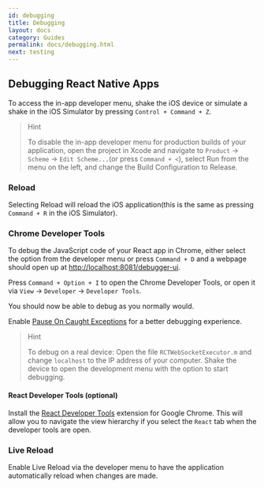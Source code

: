 ```yaml
---
id: debugging
title: Debugging
layout: docs
category: Guides
permalink: docs/debugging.html
next: testing
---
```


## Debugging React Native Apps
To access the in-app developer menu, shake the iOS device or simulate a shake in the iOS Simulator by pressing `Control + Command + Z`.

> Hint
>
> To disable the in-app developer menu for production builds of your application, open the project in Xcode and navigate to `Product` → `Scheme` → `Edit Scheme...`(or press `Command + <`), select Run from the menu on the left, and change the Build Configuration to Release.

### Reload
Selecting Reload will reload the iOS application(this is the same as pressing `Command + R` in the iOS Simulator).

### Chrome Developer Tools
To debug the JavaScript code of your React app in Chrome, either select the option from the developer menu or press `Command + D` and a webpage should open up at [http://localhost:8081/debugger-ui](http://localhost:8081/debugger-ui).

Press `Command + Option + I` to open the Chrome Developer Tools, or open it via `View` → `Developer` → `Developer Tools`.

You should now be able to debug as you normally would.

Enable [Pause On Caught Exceptions](http://stackoverflow.com/questions/2233339/javascript-is-there-a-way-to-get-chrome-to-break-on-all-errors/17324511#17324511) for a better debugging experience.

> Hint
>
> To debug on a real device: Open the file `RCTWebSocketExecutor.m` and change `localhost` to the IP address of your computer. Shake the device to open the development menu with the option to start debugging.

#### React Developer Tools (optional)
Install the [React Developer Tools](https://chrome.google.com/webstore/detail/react-developer-tools/fmkadmapgofadopljbjfkapdkoienihi?hl=en) extension for Google Chrome. This will allow you to navigate the view hierarchy if you select the `React` tab when the developer tools are open.

### Live Reload
Enable Live Reload via the developer menu to have the application automatically reload when changes are made.
